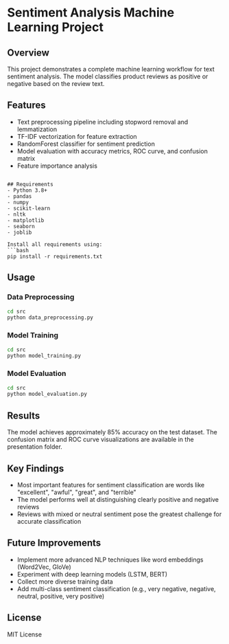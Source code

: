 # Sentiment Analysis Machine Learning Project

## Overview
This project demonstrates a complete machine learning workflow for text sentiment analysis. The model classifies product reviews as positive or negative based on the review text.

## Features
- Text preprocessing pipeline including stopword removal and lemmatization
- TF-IDF vectorization for feature extraction
- RandomForest classifier for sentiment prediction
- Model evaluation with accuracy metrics, ROC curve, and confusion matrix
- Feature importance analysis

```

## Requirements
- Python 3.8+
- pandas
- numpy
- scikit-learn
- nltk
- matplotlib
- seaborn
- joblib

Install all requirements using:
```bash
pip install -r requirements.txt
```

## Usage

### Data Preprocessing
```bash
cd src
python data_preprocessing.py
```

### Model Training
```bash
cd src
python model_training.py
```

### Model Evaluation
```bash
cd src
python model_evaluation.py
```

## Results
The model achieves approximately 85% accuracy on the test dataset. The confusion matrix and ROC curve visualizations are available in the presentation folder.

## Key Findings
- Most important features for sentiment classification are words like "excellent", "awful", "great", and "terrible"
- The model performs well at distinguishing clearly positive and negative reviews
- Reviews with mixed or neutral sentiment pose the greatest challenge for accurate classification

## Future Improvements
- Implement more advanced NLP techniques like word embeddings (Word2Vec, GloVe)
- Experiment with deep learning models (LSTM, BERT)
- Collect more diverse training data
- Add multi-class sentiment classification (e.g., very negative, negative, neutral, positive, very positive)

## License
MIT License

